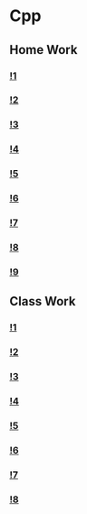 # Cpp

## Home Work
### [!1](HomeWork)
### [!2](!2HomeWork)
### [!3](!3HomeWork)
### [!4](!4HomeWork)
### [!5](!5HomeWork)
### [!6](!6HomeWork)
### [!7](!7HomeWork)
### [!8](!8HomeWork)
### [!9](!9HomeWork)


## Class Work
### [!1](!1ClassWork)
### [!2](!2ClassWork)
### [!3](!3ClassWork)
### [!4](!4ClassWork)
### [!5](!5ClassWork)
### [!6](!6ClassWork)
### [!7](!7ClassWork)
### [!8](!8ClassWork)



